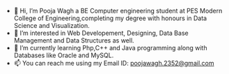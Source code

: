 - 👋 Hi, I’m Pooja Wagh a BE Computer engineering student at PES Modern College of Engineering,completing my degree with honours in Data Science and Visualization.
- 👀 I’m interested in Web Developement, Designing, Data Base Management and Data Structures as well.
- 🌱 I’m currently learning Php,C++ and Java programming along with Databases like Oracle and MySQL.
- 📫 You can reach me using my Email ID: poojawagh.2352@gmail.com

<!---
Pooja-Wagh23/Pooja-Wagh23 is a ✨ special ✨ repository because its `README.md` (this file) appears on your GitHub profile.
You can click the Preview link to take a look at your changes.
--->
